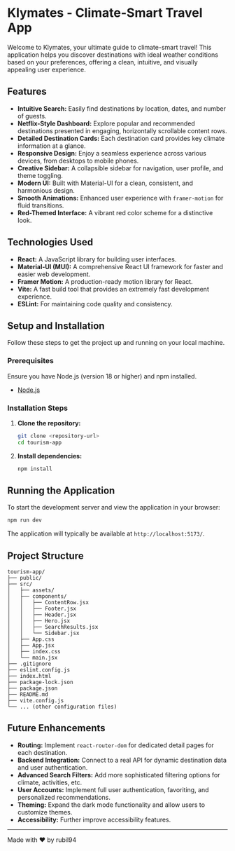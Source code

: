 # Klymates - Climate-Smart Travel App

Welcome to Klymates, your ultimate guide to climate-smart travel! This application helps you discover destinations with ideal weather conditions based on your preferences, offering a clean, intuitive, and visually appealing user experience.

## Features

- **Intuitive Search:** Easily find destinations by location, dates, and number of guests.
- **Netflix-Style Dashboard:** Explore popular and recommended destinations presented in engaging, horizontally scrollable content rows.
- **Detailed Destination Cards:** Each destination card provides key climate information at a glance.
- **Responsive Design:** Enjoy a seamless experience across various devices, from desktops to mobile phones.
- **Creative Sidebar:** A collapsible sidebar for navigation, user profile, and theme toggling.
- **Modern UI:** Built with Material-UI for a clean, consistent, and harmonious design.
- **Smooth Animations:** Enhanced user experience with `framer-motion` for fluid transitions.
- **Red-Themed Interface:** A vibrant red color scheme for a distinctive look.

## Technologies Used

- **React:** A JavaScript library for building user interfaces.
- **Material-UI (MUI):** A comprehensive React UI framework for faster and easier web development.
- **Framer Motion:** A production-ready motion library for React.
- **Vite:** A fast build tool that provides an extremely fast development experience.
- **ESLint:** For maintaining code quality and consistency.

## Setup and Installation

Follow these steps to get the project up and running on your local machine.

### Prerequisites

Ensure you have Node.js (version 18 or higher) and npm installed.

- [Node.js](https://nodejs.org/)

### Installation Steps

1.  **Clone the repository:**
    ```bash
    git clone <repository-url>
    cd tourism-app
    ```

2.  **Install dependencies:**
    ```bash
    npm install
    ```

## Running the Application

To start the development server and view the application in your browser:

```bash
npm run dev
```

The application will typically be available at `http://localhost:5173/`.

## Project Structure

```
tourism-app/
├── public/
├── src/
│   ├── assets/
│   ├── components/
│   │   ├── ContentRow.jsx
│   │   ├── Footer.jsx
│   │   ├── Header.jsx
│   │   ├── Hero.jsx
│   │   ├── SearchResults.jsx
│   │   └── Sidebar.jsx
│   ├── App.css
│   ├── App.jsx
│   ├── index.css
│   └── main.jsx
├── .gitignore
├── eslint.config.js
├── index.html
├── package-lock.json
├── package.json
├── README.md
├── vite.config.js
└── ... (other configuration files)
```

## Future Enhancements

-   **Routing:** Implement `react-router-dom` for dedicated detail pages for each destination.
-   **Backend Integration:** Connect to a real API for dynamic destination data and user authentication.
-   **Advanced Search Filters:** Add more sophisticated filtering options for climate, activities, etc.
-   **User Accounts:** Implement full user authentication, favoriting, and personalized recommendations.
-   **Theming:** Expand the dark mode functionality and allow users to customize themes.
-   **Accessibility:** Further improve accessibility features.

---

Made with ❤️ by rubil94